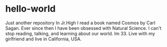 # hello-world
Just another repository
In Jr.High I read a book named Cosmos by Carl Sagan. Ever since then I have been obsessed with Natural Science. I can't stop reading, talking, and learning about our world. Im 33. Live with my girlfriend and live in California, USA.
